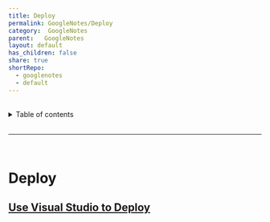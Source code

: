 ```yaml
---
title: Deploy
permalink: GoogleNotes/Deploy
category:  GoogleNotes
parent:   GoogleNotes
layout: default
has_children: false
share: true
shortRepo:
  - googlenotes
  - default          
---
```



<br/>          

<details markdown="block">                
<summary>                
Table of contents                
</summary>                
{: .text-delta }                
1. TOC                
{:toc}                
</details>                

<br/>                

***                

<br/>

# Deploy

## [Use Visual Studio to Deploy](https://cloud.google.com/tools/visual-studio/docs/deploy-asp-net-app)